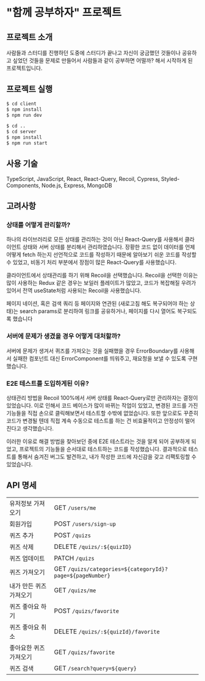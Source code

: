# "함께 공부하자" 프로젝트

## 프로젝트 소개

사람들과 스터디를 진행하던 도중에 스터디가 끝나고 자신이 궁금했던 것들이나 공유하고 싶었던 것들을 문제로 만들어서 사람들과 같이 공부하면 어떨까? 해서 시작하게 된 프로젝트입니다.

## 프로젝트 실행

```bash
$ cd client
$ npm install
$ npm run dev

$ cd ..
$ cd server
$ npm install
$ npm run start
```

## 사용 기술

TypeScript, JavaScript, React, React-Query, Recoil, Cypress, Styled-Components, Node.js, Express, MongoDB

## 고려사항

### 상태를 어떻게 관리할까?

하나의 라이브러리로 모든 상태를 관리하는 것이 아닌 React-Query를 사용해서 클라이언트 상태와 서버 상태를 분리해서 관리하였습니다. 장황한 코드 없이 데이터를 언제 어떻게 fetch 하는지 선언적으로 코드를 작성하기 때문에 알아보기 쉬운 코드를 작성할 수 있었고, 비동기 처리 부분에서 장점이 많은 React-Query를 사용했습니다.

클라이언트에서 상태관리를 하기 위해 Recoil을 선택했습니다. Recoil을 선택한 이유는 많이 사용하는 Redux 같은 경우는 보일러 플레이트가 많았고, 코드가 복잡해질 우려가 있어서 전역 useState처럼 사용되는 Recoil을 사용했습니다.

페이지 네이션, 혹은 검색 쿼리 등 페이지와 연관된 (새로고침 해도 복구되어야 하는 상태)는 search params로 분리하여 링크를 공유하거나, 페이지를 다시 열어도 복구되도록 했습니다

### 서버에 문제가 생겼을 경우 어떻게 대처할까?

서버에 문제가 생겨서 퀴즈를 가져오는 것을 실패했을 경우 ErrorBoundary를 사용해서 실패한 컴포넌트 대신 ErrorComponent를 띄워주고, 재요청을 보낼 수 있도록 구현했습니다.

### E2E 테스트를 도입하게된 이유?

상태관리 방법을 Recoil 100%에서 서버 상태를 React-Query로만 관리하자는 결정이 있었습니다. 이로 인해서 코드 베이스가 많이 바뀌는 작업이 있었고, 변경된 코드를 가진 기능들을 직접 손으로 클릭해보면서 테스트할 수밖에 없었습니다. 또한 앞으로도 꾸준히 코드가 변경될 텐데 직접 계속 수동으로 테스트를 하는 건 비효율적이고 안정성이 떨어진다고 생각했습니다.

이러한 이유로 해결 방법을 찾아보던 중에 E2E 테스트라는 것을 알게 되어 공부하게 되었고, 프로젝트의 기능들을 순서대로 테스트하는 코드를 작성했습니다. 결과적으로 테스트를 통해서 숨겨진 버그도 발견하고, 내가 작성한 코드에 자신감을 갖고 리팩토링할 수 있었습니다.

## API 명세

|                         |                                                          |
| ----------------------- | -------------------------------------------------------- |
| 유저정보 가져오기       | GET `/users/me`                                          |
| 회원가입                | POST `/users/sign-up `                                   |
| 퀴즈 추가               | POST `/quizs`                                            |
| 퀴즈 삭제               | DELETE `/quizs/:${quizID}`                               |
| 퀴즈 업데이트           | PATCH `/quizs`                                           |
| 퀴즈 가져오기           | GET `/quizs/categories=${categoryId}?page=${pageNumber}` |
| 내가 만든 퀴즈 가져오기 | GET `/quizs/me`                                          |
| 퀴즈 좋아요 하기        | POST `/quizs/favorite`                                   |
| 퀴즈 좋아요 취소        | DELETE `/quizs/:${quizId}/favorite`                      |
| 좋아요한 퀴즈 가져오기  | GET `/quizs/favorite`                                    |
| 퀴즈 검색               | GET `/search?query=${query}`                             |
